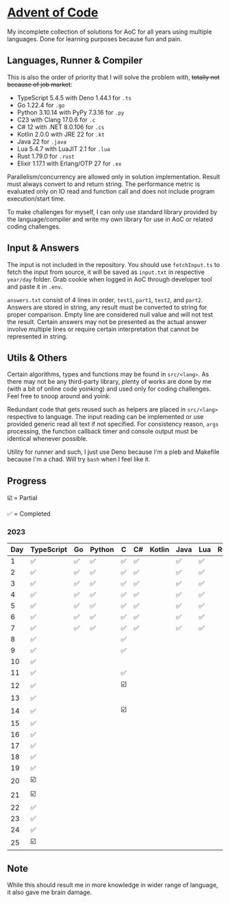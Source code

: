 # [Advent of Code](https://adventofcode.com/)

My incomplete collection of solutions for AoC for all years using multiple languages. Done for
learning purposes because fun and pain.

## Languages, Runner & Compiler

This is also the order of priority that I will solve the problem with, ~~totally not because of job
market~~:

- TypeScript 5.4.5 with Deno 1.44.1 for `.ts`
- Go 1.22.4 for `.go`
- Python 3.10.14 with PyPy 7.3.16 for `.py`
- C23 with Clang 17.0.6 for `.c`
- C# 12 with .NET 8.0.106 for `.cs`
- Kotlin 2.0.0 with JRE 22 for `.kt`
- Java 22 for `.java`
- Lua 5.4.7 with LuaJIT 2.1 for `.lua`
- Rust 1.79.0 for `.rust`
- Elixir 1.17.1 with Erlang/OTP 27 for `.ex`

Parallelism/concurrency are allowed only in solution implementation. Result must always convert to
and return string. The performance metric is evaluated only on IO read and function call and does
not include program execution/start time.

To make challenges for myself, I can only use standard library provided by the language/compiler and
write my own library for use in AoC or related coding challenges.

## Input & Answers

The input is not included in the repository. You should use `fetchInput.ts` to fetch the input from
source, it will be saved as `input.txt` in respective `year/day` folder. Grab cookie when logged in
AoC through developer tool and paste it in `.env`.

`answers.txt` consist of 4 lines in order, `test1`, `part1`, `test2`, and `part2`. Answers are
stored in string, any result must be converted to string for proper comparison. Empty line are
considered null value and will not test the result. Certain answers may not be presented as the
actual answer involve multiple lines or require certain interpretation that cannot be represented in
string.

## Utils & Others

Certain algorithms, types and functions may be found in `src/<lang>`. As there may not be any
third-party library, plenty of works are done by me (with a bit of online code yoinking) and used
only for coding challenges. Feel free to snoop around and yoink.

Redundant code that gets reused such as helpers are placed in `src/<lang>` respective to language.
The input reading can be implemented or use provided generic read all text if not specified. For
consistency reason, `args` processing, the function callback timer and console output must be
identical whenever possible.

Utility for runner and such, I just use Deno because I'm a pleb and Makefile because I'm a chad.
Will try `bash` when I feel like it.

## Progress

☑️ = Partial

✅ = Completed

### 2023

| Day | TypeScript | Go | Python | C  | C# | Kotlin | Java | Lua | Rust | Elixir |
| --- | ---------- | -- | ------ | -- | -- | ------ | ---- | --- | ---- | ------ |
| 1   | ✅         | ✅ | ✅     | ✅ | ✅ |        | ✅   | ✅  |      |        |
| 2   | ✅         | ✅ | ✅     | ✅ | ✅ |        | ✅   | ✅  |      |        |
| 3   | ✅         | ✅ | ✅     | ✅ | ✅ |        | ✅   | ✅  |      |        |
| 4   | ✅         | ✅ | ✅     | ✅ | ✅ |        | ✅   | ✅  |      |        |
| 5   | ✅         | ✅ | ✅     | ✅ | ✅ |        | ✅   | ✅  |      |        |
| 6   | ✅         | ✅ | ✅     | ✅ | ✅ |        | ✅   | ✅  |      |        |
| 7   | ✅         | ✅ | ✅     | ✅ | ✅ |        | ✅   | ✅  |      |        |
| 8   | ✅         |    |        | ✅ |    |        |      |     |      |        |
| 9   | ✅         |    |        | ✅ |    |        |      |     |      |        |
| 10  | ✅         |    |        |    |    |        |      |     |      |        |
| 11  | ✅         |    |        | ✅ |    |        |      |     |      |        |
| 12  | ✅         |    |        | ☑️  |    |        |      |     |      |        |
| 13  | ✅         |    |        |    |    |        |      |     |      |        |
| 14  | ✅         |    |        | ☑️  |    |        |      |     |      |        |
| 15  | ✅         |    |        |    |    |        |      |     |      |        |
| 16  | ✅         |    |        |    |    |        |      |     |      |        |
| 17  | ✅         |    |        |    |    |        |      |     |      |        |
| 18  | ✅         |    |        |    |    |        |      |     |      |        |
| 19  | ✅         |    |        |    |    |        |      |     |      |        |
| 20  | ☑️          |    |        |    |    |        |      |     |      |        |
| 21  | ☑️          |    |        |    |    |        |      |     |      |        |
| 22  | ✅         |    |        |    |    |        |      |     |      |        |
| 23  | ✅         |    |        |    |    |        |      |     |      |        |
| 24  | ✅         |    |        |    |    |        |      |     |      |        |
| 25  | ☑️          |    |        |    |    |        |      |     |      |        |

## Note

While this should result me in more knowledge in wider range of language, it also gave me brain
damage.
